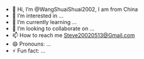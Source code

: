 - 👋 Hi, I’m @WangShuaiShuai2002, I am from China
- 👀 I’m interested in ...
- 🌱 I’m currently learning ...
- 💞️ I’m looking to collaborate on ...
- 📫 How to reach me Steve20020513@Gmail.com
- 😄 Pronouns: ...
- ⚡ Fun fact: ...

<!---
WangShuaiShuai2002/WangShuaiShuai2002 is a ✨ special ✨ repository because its `README.md` (this file) appears on your GitHub profile.
You can click the Preview link to take a look at your changes.
--->
